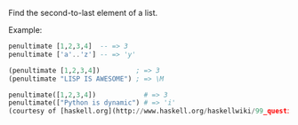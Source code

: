 Find the second-to-last element of a list.

Example:
```haskell
penultimate [1,2,3,4]  -- => 3
penultimate ['a'..'z'] -- => 'y'
```
```clojure
(penultimate [1,2,3,4])         ; => 3
(penultimate "LISP IS AWESOME") ; => \M
```
```python
penultimate([1,2,3,4])            # => 3
penultimate(["Python is dynamic") # => 'i'
(courtesy of [haskell.org](http://www.haskell.org/haskellwiki/99_questions/1_to_10))